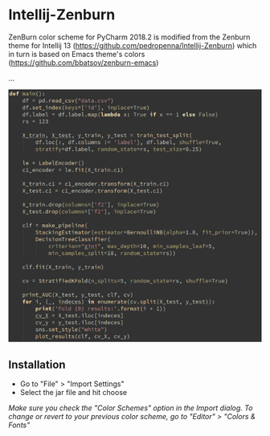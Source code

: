 Intellij-Zenburn
================

ZenBurn color scheme for PyCharm 2018.2 is modified from the Zenburn theme for Intellij 13 (https://github.com/pedropenna/Intellij-Zenburn) which in turn is based on Emacs theme's colors (https://github.com/bbatsov/zenburn-emacs)

...


![Screenshot](https://github.com/mspinelli/Pycharm-Zenburn/raw/master/Screenshot.png)


Installation
------------

- Go to "File" > "Import Settings"
- Select the jar file and hit choose

_Make sure you check the "Color Schemes" option in the Import dialog. To change or revert to your previous color scheme, go to "Editor" > "Colors & Fonts"_

